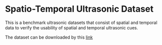 <!--
 * @Author: Shuai Wang
 * @Github: https://github.com/wsustcid
 * @Version: 1.0.0
 * @Date: 2020-10-31 20:22:09
 * @LastEditTime: 2020-10-31 20:23:26
 * @Description:  
-->
# Spatio-Temporal Ultrasonic Dataset
This is a benchmark ultrasonic datasets that consist of spatial and temporal data to verify the usability of spatial and temporal ultrasonic cues.

The dataset can be downloaded by this [link](https://rec.ustc.edu.cn/share/7d3c88c0-1b73-11eb-9d4a-090707908706)
